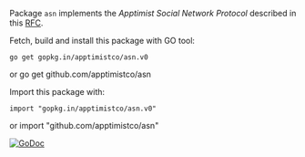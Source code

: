 Package `asn` implements the _Apptimist Social Network Protocol_ described in
this [RFC]( https://github.com/apptimistco/rfc/blob/master/asn.md).

Fetch, build and install this package with GO tool:

    go get gopkg.in/apptimistco/asn.v0
or
    go get github.com/apptimistco/asn

Import this package with:

    import "gopkg.in/apptimistco/asn.v0"
or
    import "github.com/apptimistco/asn"

[![GoDoc](https://godoc.org/github.com/apptimistco/asn?status.png)](
https://godoc.org/github.com/apptimistco/asn)
